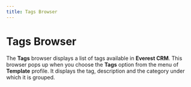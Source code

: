 ```yaml
---
title: Tags Browser
---
```


# Tags Browser


The **Tags** browser displays a  list of tags available in **Everest CRM**.  This browser pops up when you choose the **Tags** option from  the menu of **Template**  profile. It displays the tag, description and the category under which  it is grouped.
